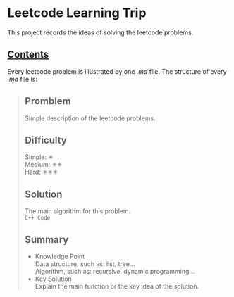 # Leetcode Learning Trip
This project records the ideas of solving the leetcode problems.

## [Contents](Contents.md)
Every leetcode problem is illustrated by one *.md* file. The structure of every *.md* file is:

>## Promblem
>Simple description of the leetcode problems.
>## Difficulty
>Simple: ✳<br>
>Medium: ✳✳<br>
>Hard: ✳✳✳<br>
>## Solution
>The main algorithm for this problem.<br>
>`C++ Code`
>## Summary
>- Knowledge Point<br>
>Data structure, such as: list, tree...<br>
>Algorithm, such as: recursive, dynamic programming...
>- Key Solution<br>
>Explain the main function or the key idea of the solution.

